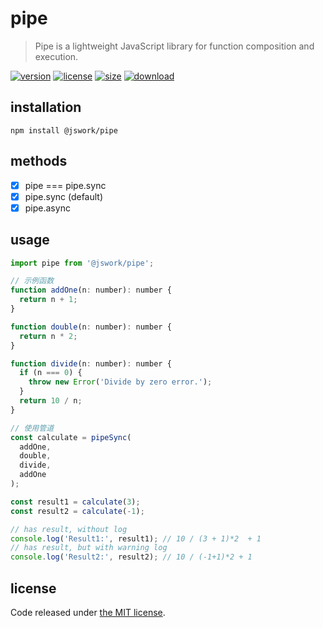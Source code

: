 # pipe
> Pipe is a lightweight JavaScript library for function composition and execution.

[![version][version-image]][version-url]
[![license][license-image]][license-url]
[![size][size-image]][size-url]
[![download][download-image]][download-url]

## installation
```shell
npm install @jswork/pipe
```

## methods
- [x] pipe === pipe.sync
- [x] pipe.sync (default)
- [x] pipe.async

## usage
```js
import pipe from '@jswork/pipe';

// 示例函数
function addOne(n: number): number {
  return n + 1;
}

function double(n: number): number {
  return n * 2;
}

function divide(n: number): number {
  if (n === 0) {
    throw new Error('Divide by zero error.');
  }
  return 10 / n;
}

// 使用管道
const calculate = pipeSync(
  addOne,
  double,
  divide,
  addOne
);

const result1 = calculate(3);
const result2 = calculate(-1);

// has result, without log
console.log('Result1:', result1); // 10 / (3 + 1)*2  + 1
// has result, but with warning log
console.log('Result2:', result2); // 10 / (-1+1)*2 + 1
```

## license
Code released under [the MIT license](https://github.com/afeiship/pipe/blob/master/LICENSE.txt).

[version-image]: https://img.shields.io/npm/v/@jswork/pipe
[version-url]: https://npmjs.org/package/@jswork/pipe

[license-image]: https://img.shields.io/npm/l/@jswork/pipe
[license-url]: https://github.com/afeiship/pipe/blob/master/LICENSE.txt

[size-image]: https://img.shields.io/bundlephobia/minzip/@jswork/pipe
[size-url]: https://github.com/afeiship/pipe/blob/master/dist/pipe.min.js

[download-image]: https://img.shields.io/npm/dm/@jswork/pipe
[download-url]: https://www.npmjs.com/package/@jswork/pipe

